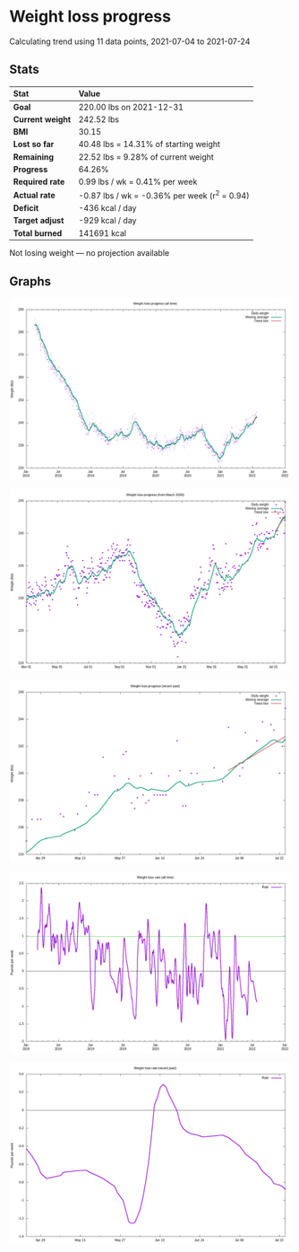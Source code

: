 # Weight loss progress

Calculating trend using 11 data points, 2021-07-04 to 2021-07-24

## Stats

Stat|Value
:-|:-
**Goal**|220.00 lbs on 2021-12-31
**Current weight**|242.52 lbs
**BMI**|30.15
**Lost so far**|40.48 lbs = 14.31% of starting weight
**Remaining**|22.52 lbs =  9.28% of current  weight
**Progress**|64.26%
**Required rate**|0.99 lbs / wk = 0.41% per week
**Actual rate**|-0.87 lbs / wk = -0.36% per week  (r<sup>2</sup> = 0.94)
**Deficit**|-436 kcal / day
**Target adjust**|-929 kcal / day
**Total burned**|141691 kcal

Not losing weight &mdash; no projection available

## Graphs

![](weight-graph-alltime.png)

![](weight-graph-covid.png)

![](weight-graph-recent.png)

![](rate-graph-alltime.png)

![](rate-graph-recent.png)

